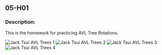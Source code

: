 ## 05-H01

### Description:
This is the homework for practicing AVL Tree Rotations.

![Jack Tsui AVL Trees 1](https://github.com/user-attachments/assets/bab31381-fbf3-4f54-95c6-f6d0a086bb7e)
![Jack Tsui AVL Trees 2](https://github.com/user-attachments/assets/52d2f259-81a5-4053-af5f-a636f8c45538)
![Jack Tsui AVL Trees 3](https://github.com/user-attachments/assets/17f3658b-63da-497b-bcb3-4f68b420ebd8)
![Jack Tsui AVL Trees 4](https://github.com/user-attachments/assets/397511f8-636b-49e2-8572-7e950f415ae6)
